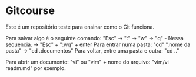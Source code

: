 # Gitcourse


Este é um repositório teste para ensinar como o Git funciona. 

Para salvar algo é o seguinte comando: "Esc" -> ":" -> "w" -> "q" - Nessa sequencia. -> "Esc" + ":wq" + enter
Para entrar numa pasta: "cd" ".nome da pasta" -> "cd .documentos" 
Para voltar, entre uma pasta e outra: "cd .."

Para abrir um documento: "vi" ou "vim" + nome do arquivo: "vim/vi readm.md" por exemplo.
